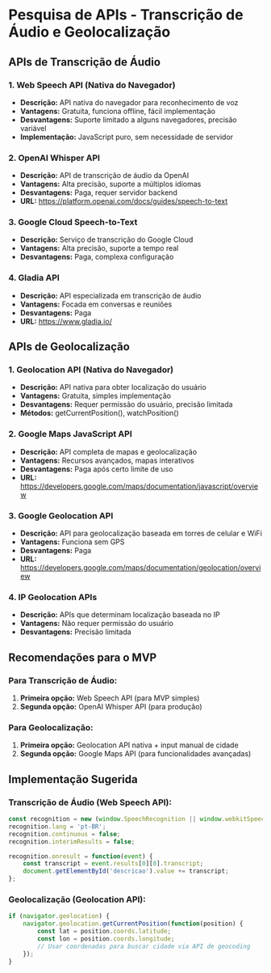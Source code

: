 # Pesquisa de APIs - Transcrição de Áudio e Geolocalização

## APIs de Transcrição de Áudio

### 1. Web Speech API (Nativa do Navegador)
- **Descrição:** API nativa do navegador para reconhecimento de voz
- **Vantagens:** Gratuita, funciona offline, fácil implementação
- **Desvantagens:** Suporte limitado a alguns navegadores, precisão variável
- **Implementação:** JavaScript puro, sem necessidade de servidor

### 2. OpenAI Whisper API
- **Descrição:** API de transcrição de áudio da OpenAI
- **Vantagens:** Alta precisão, suporte a múltiplos idiomas
- **Desvantagens:** Paga, requer servidor backend
- **URL:** https://platform.openai.com/docs/guides/speech-to-text

### 3. Google Cloud Speech-to-Text
- **Descrição:** Serviço de transcrição do Google Cloud
- **Vantagens:** Alta precisão, suporte a tempo real
- **Desvantagens:** Paga, complexa configuração

### 4. Gladia API
- **Descrição:** API especializada em transcrição de áudio
- **Vantagens:** Focada em conversas e reuniões
- **Desvantagens:** Paga
- **URL:** https://www.gladia.io/

## APIs de Geolocalização

### 1. Geolocation API (Nativa do Navegador)
- **Descrição:** API nativa para obter localização do usuário
- **Vantagens:** Gratuita, simples implementação
- **Desvantagens:** Requer permissão do usuário, precisão limitada
- **Métodos:** getCurrentPosition(), watchPosition()

### 2. Google Maps JavaScript API
- **Descrição:** API completa de mapas e geolocalização
- **Vantagens:** Recursos avançados, mapas interativos
- **Desvantagens:** Paga após certo limite de uso
- **URL:** https://developers.google.com/maps/documentation/javascript/overview

### 3. Google Geolocation API
- **Descrição:** API para geolocalização baseada em torres de celular e WiFi
- **Vantagens:** Funciona sem GPS
- **Desvantagens:** Paga
- **URL:** https://developers.google.com/maps/documentation/geolocation/overview

### 4. IP Geolocation APIs
- **Descrição:** APIs que determinam localização baseada no IP
- **Vantagens:** Não requer permissão do usuário
- **Desvantagens:** Precisão limitada

## Recomendações para o MVP

### Para Transcrição de Áudio:
1. **Primeira opção:** Web Speech API (para MVP simples)
2. **Segunda opção:** OpenAI Whisper API (para produção)

### Para Geolocalização:
1. **Primeira opção:** Geolocation API nativa + input manual de cidade
2. **Segunda opção:** Google Maps API (para funcionalidades avançadas)

## Implementação Sugerida

### Transcrição de Áudio (Web Speech API):
```javascript
const recognition = new (window.SpeechRecognition || window.webkitSpeechRecognition)();
recognition.lang = 'pt-BR';
recognition.continuous = false;
recognition.interimResults = false;

recognition.onresult = function(event) {
    const transcript = event.results[0][0].transcript;
    document.getElementById('descricao').value += transcript;
};
```

### Geolocalização (Geolocation API):
```javascript
if (navigator.geolocation) {
    navigator.geolocation.getCurrentPosition(function(position) {
        const lat = position.coords.latitude;
        const lon = position.coords.longitude;
        // Usar coordenadas para buscar cidade via API de geocoding
    });
}
```

